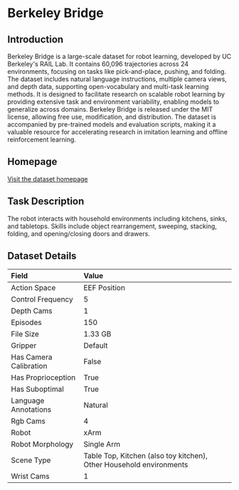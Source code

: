 # Berkeley Bridge


## Introduction

Berkeley Bridge is a large-scale dataset for robot learning, developed by UC Berkeley's RAIL Lab. It contains 60,096 trajectories across 24 environments, focusing on tasks like pick-and-place, pushing, and folding. The dataset includes natural language instructions, multiple camera views, and depth data, supporting open-vocabulary and multi-task learning methods. It is designed to facilitate research on scalable robot learning by providing extensive task and environment variability, enabling models to generalize across domains. Berkeley Bridge is released under the MIT license, allowing free use, modification, and distribution. The dataset is accompanied by pre-trained models and evaluation scripts, making it a valuable resource for accelerating research in imitation learning and offline reinforcement learning.


## Homepage

[Visit the dataset homepage](https://rail-berkeley.github.io/bridgedata/)


## Task Description

The robot interacts with household environments including kitchens, sinks, and tabletops. Skills include object rearrangement, sweeping, stacking, folding, and opening/closing doors and drawers.


## Dataset Details

| Field                            | Value                    |
|:---------------------------------|:-------------------------|
| Action Space                     | EEF Position           |
| Control Frequency                     | 5           |
| Depth Cams                     | 1           |
| Episodes                     | 150           |
| File Size                     |  1.33 GB           |
| Gripper                     | Default           |
| Has Camera Calibration                     | False           |
| Has Proprioception                     | True           |
| Has Suboptimal                     | True           |
| Language Annotations                     | Natural           |
| Rgb Cams                     | 4           |
| Robot                     | xArm           |
| Robot Morphology                     | Single Arm           |
| Scene Type                     | Table Top, Kitchen (also toy kitchen), Other Household environments           |
| Wrist Cams                     | 1           |


